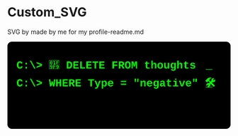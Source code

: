 # Custom_SVG
SVG by made by me for my profile-readme.md

<img width="654" alt="image" src="https://github.com/negativenagesh/Custom_SVG/blob/main/Thought.svg">
